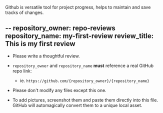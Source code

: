 Github is versatile tool for project progress, helps to maintain and save tracks of changes. 

--
repository_owner: repo-reviews
repository_name: my-first-review
review_title: This is my first review
---
- Please write a thoughtful review.

- `repository_owner` and `repository_name` **must** reference a real GitHub repo link:
  - ie. `https://github.com/{repository_owner}/{repository_name}`

- Please don't modify any files except this one.

- To add pictures, screenshot them and paste them directly into this file.  GitHub will automagically convert them to a unique local asset.
